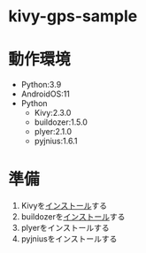 # kivy-gps-sample

# 動作環境

- Python:3.9
- AndroidOS:11
- Python
  - Kivy:2.3.0
  - buildozer:1.5.0
  - plyer:2.1.0
  - pyjnius:1.6.1

# 準備

1. Kivyを[インストール](https://kivy.org/doc/stable/gettingstarted/installation.html)する
2. buildozerを[インストール](https://buildozer.readthedocs.io/en/latest/installation.html)する
3. plyerをインストールする
4. pyjniusをインストールする
